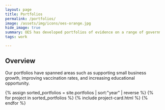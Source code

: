 ```yaml
---
layout: page
title: Portfolios
permalink: /portfolios/
image: /assets/img/icons/oes-orange.jpg
hide_image: true
summary: OES has developed portfolios of evidence on a range of government-wide priorities. 
tags: work

---
```



## Overview
Our portfolios have spanned areas such as supporting small business growth, improving vaccination rates, and increasing educational opportunity. 

<div class="margin-top-4">
  <div class="grid-row grid-gap">
    {% assign sorted_portfolios = site.portfolios | sort:"year" | reverse %}
    {% for project in sorted_portfolios %}
      {% include project-card.html %}
    {% endfor %}
  </div>
</div>
